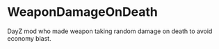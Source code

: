 # WeaponDamageOnDeath
DayZ mod who made weapon taking random damage on death to avoid economy blast.
